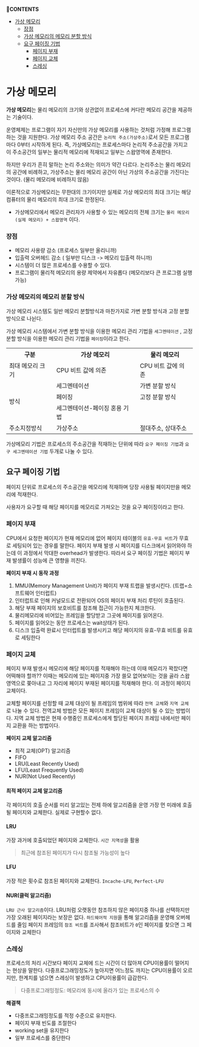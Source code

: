 **💌CONTENTS**

- [가상 메모리](#가상-메모리)
    - [장점](#장점)
    - [가상 메모리의 메모리 분할 방식](#가상-메모리의-메모리-분할-방식)
  - [요구 페이징 기법](#요구-페이징-기법)
    - [페이지 부재](#페이지-부재)
    - [페이지 교체](#페이지-교체)
    - [스레싱](#스레싱)

# 가상 메모리

**가상 메모리**는 물리 메모리의 크기와 상관없이 프로세스에 커다란 메모리 공간을 제공하는 기술이다.

운영체제는 프로그램이 자기 자신만의 가상 메모리를 사용하는 것처럼 가정해 프로그램 하는 것을 지원한다. 가상 메모리 주소 공간은 `논리적 주소(가상주소)`로서 모든 프로그램마다 0부터 시작하게 된다.
즉, 가상메모리는 프로세스마다 논리적 주소공간을 가지고 이 주소공간의 일부는 물리적 메모리에 적재되고 일부는 스왑영역에 존재한다.

하지만 우리가 흔히 말하는 논리 주소와는 의미가 약간 다르다. 논리주소는 물리 메모리의 공간에 비례하고, 가상주소는 물리 메모리 공간이 아닌 가상의 주소공간을 가진다는 것이다. (물리 메모리에 비례하지 않음)

이론적으로 가상메모리는 무한대의 크기이지만 실제로 가상 메모리의 최대 크기는 해당 컴퓨터의 물리 메모리의 최대 크기로 한정된다.

- 가상메모리에서 메모리 관리자가 사용할 수 있는 메모리의 전체 크기는 `물리 메모리(실제 메모리) + 스왑영역` 이다.

### 장점

- 메모리 사용량 감소 (프로세스 일부만 올리니까)
- 입출력 오버헤드 감소 ( 일부만 디스크 -> 메모리 입출력 하니까)
- 시스템이 더 많은 프로세스를 수용할 수 있다.
- 프로그램이 물리적 메모리의 용량 제약에서 자유롭다 (메모리보다 큰 프로그램 실행 가능)

### 가상 메모리의 메모리 분할 방식

가상 메모리 시스템도 일반 메모리 분할방식과 마찬가지로 가변 분할 방식과 고정 분할 방식으로 나뉜다.

가상 메모리 시스템에서 가변 분할 방식을 이용한 메모리 관리 기법을 `세그멘테이션` , 고정 분할 방식을 이용한 메모리 관리 기법을 `페이징`이라고 한다.

<table>
<th>구분</th>
<th>가상 메모리</th>
<th>물리 메모리</th>
<tr>
<td>최대 메모리 크기</td>
<td>CPU 비트 값에 의존</td>
<td>CPU 비트 값에 의존</td>
</tr>
<tr>
<td rowspan="3">방식</td>
<td>세그멘테이션</td>
<td>가변 분할 방식</td>
</tr>
<tr>
<td>페이징</td>
<td>고정 분할 방식</td>	
</tr>
<tr>
<td>세그멘테이션-페이징 혼용 기법</td>
<td></td>	
</tr>
<tr>
<td>주소지정방식</td>
<td>가상주소</td>
<td>절대주소, 상대주소</td>
</tr>
<table>

가상메모리 기법은 프로세스의 주소공간을 적재하는 단위에 따라 `요구 페이징 기법`과 `요구 세그멘테이션 기법` 두개로 나눌 수 있다.

## 요구 페이징 기법

페이지 단위로 프로세스의 주소공간을 메모리에 적재하며 당장 사용될 페이지만을 메모리에 적재한다.

사용자가 요구할 때 해당 페이지를 메모리로 가져오는 것을 요구 페이징이라고 한다.

### 페이지 부재

CPU에서 요청한 페이지가 현재 메모리에 없어 페이지 테이블의 `유효-무효 비트`가 무효로 세팅되어 있는 경우를 말한다.
페이지 부재 발생 시 페이지를 디스크에서 읽어와야 하는데 이 과정에서 막대한 overhead가 발생한다. 따라서 요구 페이징 기법은 페이지 부재 발생률이 성능에 큰 영향을 끼친다.

**페이지 부재 시 동작 과정**

1. MMU(Memory Management Unit)가 페이지 부재 트랩을 발생시킨다. (트랩=소프트웨어 인터럽트)
2. 인터럽트로 인해 커널모드로 전환되어 OS의 페이지 부재 처리 루틴이 호출된다.
3. 해당 부재 페이지의 보호비트를 참조해 접근이 가능한지 체크한다.
4. 물리메모리에 비어있는 프레임을 할당받고 그곳에 페이지를 읽어온다.
5. 페이지를 읽어오는 동안 프로세스는 wait상태가 된다.
6. 디스크 입출력 완료시 인터럽트를 발생시키고 해당 페이지의 유효-무효 비트를 유효로 세팅한다

### 페이지 교체

페이지 부재 발생시 메모리에 해당 페이지를 적재해야 하는데 이때 메모리가 꽉찼다면 어떡해야 할까??
이때는 메모리에 있는 페이지중 가장 쓸모 없어보이는 것을 골라 스왑 영역으로 쫒아내고 그 자리에 페이지 부재된 페이지를 적재해야 한다. 이 과정이 페이지 교체이다.

교체할 페이지를 선정할 때 교체 대상이 될 프레임의 범위에 따라 `전역 교체`와 `지역 교체`로 나눌 수 있다.
전역교체 방법은 모든 페이지 프레임이 교체 대상이 될 수 있는 방법이다. 지역 교체 방법은 현재 수행중인 프로세스에게 할당된 페이지 프레임 내에서만 페이지 교환을 하는 방법이다.

**페이지 교체 알고리즘**

- 최적 교체(OPT) 알고리즘
- FIFO
- LRU(Least Recently Used)
- LFU(Least Frequently Used)
- NUR(Not Used Recently)

#### 최적 페이지 교체 알고리즘

각 페이지의 호출 순서를 미리 알고있는 전제 하에 알고리즘을 운영
가장 먼 미래에 호출될 페이지와 교체한다.
실제로 구현할수 없다.

#### LRU

가장 과거에 호출되었던 페이지와 교체한다.
`시간 지역성`을 활용

> 최근에 참조된 페이지가 다시 참조될 가능성이 높다

#### LFU

가장 적은 횟수로 참조된 페이지와 교체한다.
`Incache-LFU`, `Perfect-LFU`

#### NUR(클럭 알고리즘)

`LRU 근사 알고리즘`이다.
LRU처럼 오랫동안 참조하지 않은 페이지중 하나를 선택하지만 가장 오래된 페이지라는 보장은 없다.
`하드웨어적 지원`을 통해 알고리즘을 운영해 오버헤드를 줄임
페이지 프레임의 `참조 비트`를 조사해서 참조비트가 `0`인 페이지를 찾으면 그 페이지와 교체한다

### 스레싱

프로세스의 처리 시간보다 페이지 교체에 드는 시간이 더 많아져 CPU이용률이 떨어지는 현상을 말한다.
다중프로그래밍정도가 높아지면 어느정도 까지는 CPU이용률이 오르지만, 한계치를 넘으면 스레싱이 발생하고 CPU이용률이 급감한다.

> 다중프로그래밍정도: 메모리에 동시에 올라가 있는 프로세스의 수

**해결책**

- 다중프로그래밍정도를 적정 수준으로 유지한다.
- 페이지 부재 빈도를 조절한다
- working set을 유지한다
- 일부 프로세스를 중단한다


